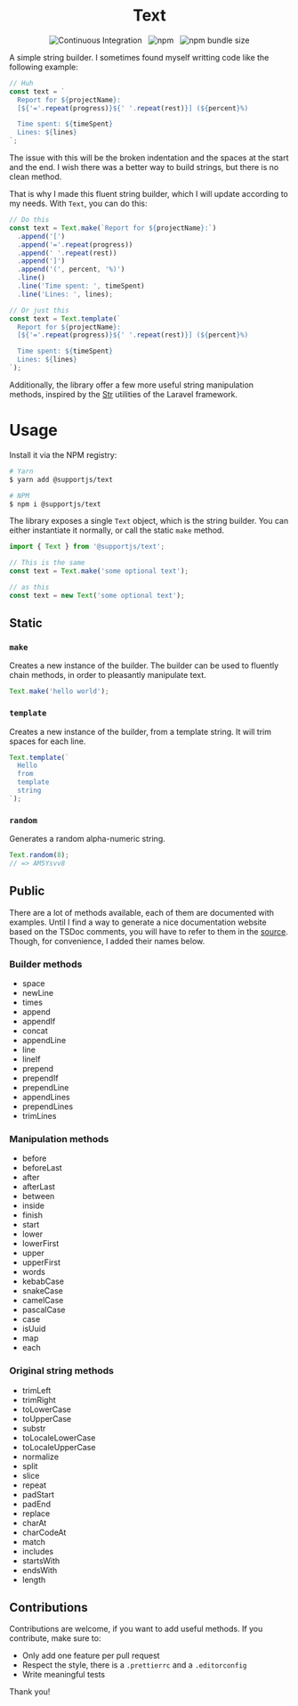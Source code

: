 <p align="center">
  <h1 align="center">Text</h1>
  <p align="center">
    <img alt="Continuous Integration" src="https://github.com/supportjs/text/workflows/CI/badge.svg"> 
  &nbsp;
    <img alt="npm" src="https://img.shields.io/npm/v/@supportjs/text?color=32c854">
  &nbsp;
    <img alt="npm bundle size" src="https://img.shields.io/bundlephobia/minzip/@supportjs/text?label=size&color=32c854"> 
  </p>
<p>

A simple string builder. I sometimes found myself writting code like the following example:

```js
// Huh
const text = `
  Report for ${projectName}:
  [${'='.repeat(progress)}${' '.repeat(rest)}] (${percent}%)

  Time spent: ${timeSpent}
  Lines: ${lines}
`;
```

The issue with this will be the broken indentation and the spaces at the start and the end. I wish there was a better way to build strings, but there is no clean method.

That is why I made this fluent string builder, which I will update according to my needs. With `Text`, you can do this:

```js
// Do this
const text = Text.make(`Report for ${projectName}:`)
  .append('[')
  .append('='.repeat(progress))
  .append(' '.repeat(rest))
  .append(']')
  .append('(', percent, '%)')
  .line()
  .line('Time spent: ', timeSpent)
  .line('Lines: ', lines);

// Or just this
const text = Text.template(`
  Report for ${projectName}:
  [${'='.repeat(progress)}${' '.repeat(rest)}] (${percent}%)

  Time spent: ${timeSpent}
  Lines: ${lines}
`);
```

Additionally, the library offer a few more useful string manipulation methods, inspired by the [Str](https://laravel.com/docs/7.x/helpers) utilities of the Laravel framework.

# Usage

Install it via the NPM registry:

```bash
# Yarn
$ yarn add @supportjs/text

# NPM
$ npm i @supportjs/text
```

The library exposes a single `Text` object, which is the string builder. You can either instantiate it normally, or call the static `make` method.

```js
import { Text } from '@supportjs/text';

// This is the same
const text = Text.make('some optional text');

// as this
const text = new Text('some optional text');
```

## Static

### `make`

Creates a new instance of the builder. The builder can be used to fluently chain methods, in order to pleasantly manipulate text.

```js
Text.make('hello world');
```

### `template`

Creates a new instance of the builder, from a template string. It will trim spaces for each line.

```js
Text.template(`
  Hello
  from
  template
  string
`);
```

### `random`

Generates a random alpha-numeric string.

```js
Text.random(8);
// => AM5Ysvv8
```

## Public

There are a lot of methods available, each of them are documented with examples. Until I find a way to generate a nice documentation website based on the TSDoc comments, you will have to refer to them in the [source](src/Text.ts). Though, for convenience, I added their names below.

### Builder methods

- space
- newLine
- times
- append
- appendIf
- concat
- appendLine
- line
- lineIf
- prepend
- prependIf
- prependLine
- appendLines
- prependLines
- trimLines

### Manipulation methods

- before
- beforeLast
- after
- afterLast
- between
- inside
- finish
- start
- lower
- lowerFirst
- upper
- upperFirst
- words
- kebabCase
- snakeCase
- camelCase
- pascalCase
- case
- isUuid
- map
- each

### Original string methods

- trimLeft
- trimRight
- toLowerCase
- toUpperCase
- substr
- toLocaleLowerCase
- toLocaleUpperCase
- normalize
- split
- slice
- repeat
- padStart
- padEnd
- replace
- charAt
- charCodeAt
- match
- includes
- startsWith
- endsWith
- length

## Contributions

Contributions are welcome, if you want to add useful methods. If you contribute, make sure to:

- Only add one feature per pull request
- Respect the style, there is a `.prettierrc` and a `.editorconfig`
- Write meaningful tests

Thank you!
